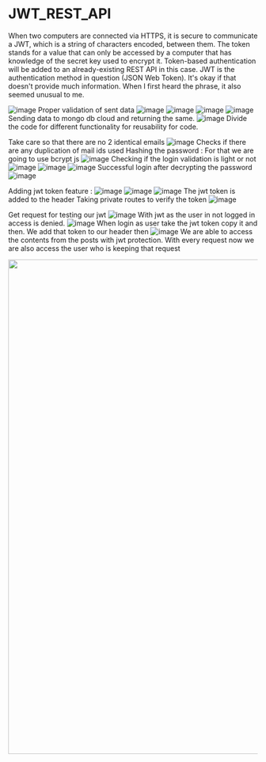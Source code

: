 # JWT_REST_API

When two computers are connected via HTTPS, it is secure to communicate a JWT, which is a string of characters encoded, between them. The token stands for a value that can only be accessed by a computer that has knowledge of the secret key used to encrypt it.
Token-based authentication will be added to an already-existing REST API in this case. JWT is the authentication method in question (JSON Web Token). It's okay if that doesn't provide much information. When I first heard the phrase, it also seemed unusual to me.

![image](https://user-images.githubusercontent.com/46970931/202866763-83e5b36c-ca37-4010-a47c-2c1eb553504f.png)
Proper validation of sent data 
![image](https://user-images.githubusercontent.com/46970931/202866771-e9b53c24-c62d-4cce-90a1-7fae675a9abc.png)
![image](https://user-images.githubusercontent.com/46970931/202866772-84d65752-2bd6-4255-bb61-2c5489737c47.png)
![image](https://user-images.githubusercontent.com/46970931/202866774-f0561be3-e674-4a82-90c2-df464281f475.png)
![image](https://user-images.githubusercontent.com/46970931/202866777-86aa11bc-0a17-4a3c-ac9a-6a3ad780727e.png)
Sending data to mongo db cloud and returning the same.
![image](https://user-images.githubusercontent.com/46970931/202866788-6b8440bf-b889-45ee-8d08-6369d4f55ca9.png)
Divide the code for different functionality for reusability for code.

Take care so that there are no 2 identical emails
![image](https://user-images.githubusercontent.com/46970931/202866810-ae24c8c7-d83b-48de-82a1-f1870abe1ad4.png)
Checks if there are any duplication of mail ids used 
Hashing the password :
For that we are going to use bcrypt js 
![image](https://user-images.githubusercontent.com/46970931/202866823-54804132-1eeb-4dd5-a048-9af5b678602e.png)
Checking if the login validation is light or not
![image](https://user-images.githubusercontent.com/46970931/202866831-387c7f91-21d2-41dc-837f-a2d086487ba3.png)
![image](https://user-images.githubusercontent.com/46970931/202866841-5f8eba33-07c9-4852-b762-623309ed3264.png)
![image](https://user-images.githubusercontent.com/46970931/202866851-3c56c897-36c1-4c4b-ab72-22c5642d4e75.png)
Successful login after decrypting the password 
![image](https://user-images.githubusercontent.com/46970931/202866870-95566f87-daf2-4963-a330-90e61c9c7a6f.png)

Adding jwt  token feature : 
![image](https://user-images.githubusercontent.com/46970931/202866883-d1d6ed5d-57cc-44bf-a721-035870a2fb8f.png)
![image](https://user-images.githubusercontent.com/46970931/202866886-e002ca8e-b9e7-42a6-adcb-a0efaed2d3b5.png)
![image](https://user-images.githubusercontent.com/46970931/202866890-8aedfa1f-10e0-41a2-9ba2-ba95092c2f6c.png)
The jwt token is added to the header 
Taking private routes to verify the token 
![image](https://user-images.githubusercontent.com/46970931/202866904-b66fe7ec-55d5-427b-9315-b9131bdd1b74.png)

Get request for testing our jwt 
![image](https://user-images.githubusercontent.com/46970931/202866916-1ccbf665-f7ec-4b2f-8627-fef9f52318bf.png)
With jwt as the user in not logged in access is denied.
![image](https://user-images.githubusercontent.com/46970931/202866926-7283938f-1a3e-44bc-848f-47f0028c9742.png)
When login as user take the jwt token copy it and then.
We add that token to our header then 
![image](https://user-images.githubusercontent.com/46970931/202866943-3c77eda0-4908-45d0-812b-25aead4aed30.png)
We are able to access the contents from the posts with jwt protection.
With every request now we are also access the user who is keeping that request 

<img src="https://user-images.githubusercontent.com/46970931/202866883-d1d6ed5d-57cc-44bf-a721-035870a2fb8f.png" width=1000px height=1000px>


